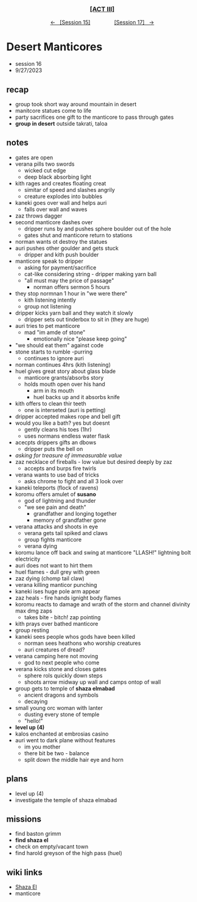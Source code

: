<div align="center">
  <h3 align="center"><a href="https://github.com/h-griffin/dnd-notes/blob/main/grimmhaus/act-III" >[ACT III]</a></h3>
  <p align="center">
    <a href="https://github.com/h-griffin/dnd-notes/blob/main/grimmhaus/act-III/23-9-20.md" >&larr; &nbsp; [Session 15]</a>
    &nbsp;&nbsp;&nbsp;&nbsp;&nbsp;&nbsp;&nbsp;&nbsp;&nbsp;&nbsp;&nbsp;&nbsp;&nbsp;&nbsp;
    <a href="https://github.com/h-griffin/dnd-notes/blob/main/grimmhaus/act-III/23-10-4.md" >[Session 17] &nbsp; &rarr;</a>
  </p>
</div>

# Desert Manticores
- session 16
- 9/27/2023

## recap
- group took short way around mountain in desert
- manitcore statues come to life
- party sacrifices one gift to the manticore to pass through gates
- **group in desert** outside takrati, taloa

## notes
- gates are open
- verana pills two swords
    - wicked cut edge
    - deep black absorbing light
- kith rages and creates floating creat
    - simitar of speed and slashes angrily
    - creature explodes into bubbles
- kaneki goes over wall and helps auri
    - falls over wall and waves
- zaz throws dagger
- second manticore dashes over
    - dripper runs by and pushes sphere boulder out of the hole
    - gates shut and manticore return to stations
- norman wants ot destroy the statues
- auri pushes other goulder and gets stuck
    - dripper and kith push boulder
- manticore speak to dripper
    - asking for payment/sacrifice
    - cat-like considering string - dripper making yarn ball
    - "all must may the price of passage"
        - norman offers sermon 5 hours
- they stop normnan 1 hour in "we were there"
    - kith listening intently
    - group not listening
- dripper kicks yarn ball and they watch it slowly
    - dripper sets out tinderbox to sit in (they are huge)
- auri tries to pet manticore
    - mad "im amde of stone"
        - emotionally nice "please keep going"
- "we should eat them" against code
- stone starts to rumble -purring
    - continues to ignore auri
- norman continues 4hrs (kith listening)
- huel gives great story about glass blade
    - manticore grants/absorbs story
    - holds mouth open over his hand
        - arm in its mouth
        - huel backs up and it absorbs knife
- kith offers to clean thir teeth
    - one is interseted (auri is petting)
- dripper accepted makes rope and bell gift
- would you like a bath? yes but doesnt
    - gently cleans his toes (1hr)
    - uses normans endless water flask
- acecpts drippers gifts an dbows
    - dripper puts the bell on
- *asking for treasure of immeasurable value*
- zaz necklace of fireballs - low value but desired deeply by zaz
    - accepts and burps fire twirls
- verana wants to use bad of tricks
    - asks chrome to fight and all 3 look over
- kaneki teleports (flock of ravens)
- koromu offers amulet of **susano**
    - god of lightning and thunder
    - "we see pain and death"
        - grandfather and longing together
        - memory of grandfather gone
- verana attacks and shoots in eye
    - verana gets tail spiked and claws
    - group fights manticore
    - verana dying
- koromu lance off back and swing at manticore "LLASH!" lightning bolt electricity
- auri does not want to hirt them
- huel flames - dull grey with green
- zaz dying (chomp tail claw)
- verana killing manticor punching
- kaneki ises huge pole arm appear
- zaz heals - fire hands ignight body flames
- koromu reacts to damage and wrath of the storm and channel divinity max dmg zaps
    - takes bite - bitch! zap pointing
- kith prays over bathed manticore
- group resting
- kaneki sees people whos gods have been killed
    - norman sees heathons who worship creatures
    - auri creatures of dread?
- verana camping here not moving
    - god to next people who come
- verana kicks stone and closes gates
    - sphere rols quickly down steps
    - shoots arrow midway up wall and camps ontop of wall
- group gets to temple of **shaza elmabad**
    - ancient dragons and symbols
    - decaying
- small young orc woman with lanter
    - dusting every stone of temple
    - "hello!"
- **level up (4)**
- kalos enchanted at embrosias casino
- auri went to dark plane without features
    - im you mother
    - there bit be two - balance
    - split down the middle hair eye and horn

## plans
- level up (4)
- investigate the temple of shaza elmabad

## missions
- find baston grimm
- **find shaza el**
- check on empty/vacant town
- find harold greyson of the high pass (huel)

## wiki links
- [Shaza El](../lore.md#shaza-el)
- manticore
